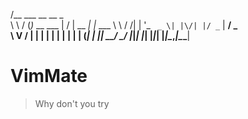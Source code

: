 
/__     ___           __  __       _       
\ \   / (_)_ __ ___ |  \/  | __ _| |_ ___ 
 \ \ / /| | '_ ` _ \| |\/| |/ _` | __/ _ \
  \ V / | | | | | | | |  | | (_| | ||  __/
   \_/  |_|_| |_| |_|_|  |_|\__,_|\__\___|

# VimMate

> Why don't you try
